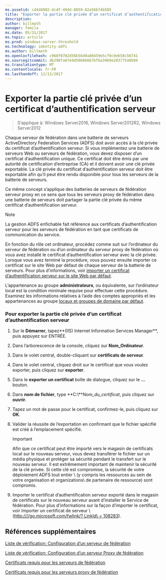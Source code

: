```yaml
---
ms.assetid: cd4d4902-dcdf-49dd-8059-82a56bf4b585
title: "Exporter la partie clé privée d’un certificat d’authentification serveur"
description: 
author: billmath
manager: femila
ms.date: 05/31/2017
ms.topic: article
ms.prod: windows-server-threshold
ms.technology: identity-adfs
ms.author: billmath
ms.openlocfilehash: c968f0702d56b56d0a80459e5cf0c9e658c56741
ms.sourcegitcommit: db290fa07e9d50686667bfba3969e20377548504
ms.translationtype: MT
ms.contentlocale: fr-FR
ms.lasthandoff: 12/12/2017
---
```

# <a name="export-the-private-key-portion-of-a-server-authentication-certificate"></a>Exporter la partie clé privée d’un certificat d’authentification serveur

>S’applique à: Windows Server2016, Windows Server2012R2, Windows Server2012

Chaque serveur de fédération dans une batterie de serveurs ActiveDirectory Federation Services \(ADFS\) doit avoir accès à la clé privée du certificat d’authentification serveur. Si vous implémentez une batterie de serveurs Web ou serveurs de fédération, vous devez disposer d’un certificat d’authentification unique. Ce certificat doit être émis par une autorité de certification d’entreprise \(CA\) et il doivent avoir une clé privée exportable. La clé privée du certificat d’authentification serveur doit être exportable afin qu’il peut être rendu disponible pour tous les serveurs de la batterie de serveurs.  
  
Ce même concept s’applique des batteries de serveurs de fédération serveur proxy en ce sens que tous les serveurs proxy de fédération dans une batterie de serveurs doit partager la partie clé privée du même certificat d’authentification serveur.  
  
> [!NOTE]  
> La gestion ADFS enfichable fait référence aux certificats d’authentification serveur pour les serveurs de fédération en tant que certificats de communication du service.  
  
En fonction du rôle cet ordinateur, procédez comme suit sur l’ordinateur du serveur de fédération ou d’un ordinateur du serveur proxy de fédération où vous avez installé le certificat d’authentification serveur avec la clé privée. Lorsque vous avez terminé la procédure, vous pouvez ensuite importer ce certificat sur le site Web par défaut de chaque serveur de la batterie de serveurs. Pour plus d’informations, voir [importer un certificat d’authentification serveur sur le site Web par défaut](Import-a-Server-Authentication-Certificate-to-the-Default-Web-Site.md).  
  
L’appartenance au groupe **administrateurs**, ou équivalente, sur l’ordinateur local est la condition minimale requise pour effectuer cette procédure.  Examinez les informations relatives à l’aide des comptes appropriés et les appartenances au groupe [locaux et groupes de domaine par défaut](https://go.microsoft.com/fwlink/?LinkId=83477).   
  
### <a name="to-export-the-private-key-portion-of-a-server-authentication-certificate"></a>Pour exporter la partie clé privée d’un certificat d’authentification serveur  
  
1.  Sur le **Démarrer**, tapez**\(IIS\) Internet Information Services Manager**, puis appuyez sur ENTRÉE.  
  
2.  Dans l’arborescence de la console, cliquez sur **Nom_Ordinateur**.  
  
3.  Dans le volet central, double-cliquant sur **certificats de serveur**.  
  
4.  Dans le volet central, cliquez droit sur le certificat que vous voulez exporter, puis cliquez sur **exporter**.  
  
5.  Dans le **exporter un certificat** boîte de dialogue, cliquez sur le **...** bouton.  
  
6.  Dans **nom de fichier**, type **C:\\***Nom_du_certificat*, puis cliquez sur **ouvrir**.  
  
7.  Tapez un mot de passe pour le certificat, confirmez-le, puis cliquez sur **OK**.  
  
8.  Valider la réussite de l’exportation en confirmant que le fichier spécifié est créé à l’emplacement spécifié.  
  
    > [!IMPORTANT]  
    > Afin que ce certificat peut être importé vers le magasin de certificats local sur le nouveau serveur, vous devez transférer le fichier sur un média physique et protéger sa sécurité pendant le transfert sur le nouveau serveur. Il est extrêmement important de maintenir la sécurité de la clé privée. Si cette clé est compromise, la sécurité de votre déploiement ADFS tout entier \ (y compris les ressources au sein de votre organisation et organizations\ de partenaire de ressource) sont compromis.  
  
9. Importer le certificat d’authentification serveur exporté dans le magasin de certificats sur le nouveau serveur avant d’installer le Service de fédération. Pour plus d’informations sur la façon d’importer le certificat, voir Importer un certificat de serveur \ ([http:///\/go.microsoft.com\/fwlink\/? LinkId\ = 108283](https://go.microsoft.com/fwlink/?LinkId=108283)\).  
  
## <a name="additional-references"></a>Références supplémentaires  
[Liste de vérification: Configuration d’un serveur de fédération](Checklist--Setting-Up-a-Federation-Server.md)  
  
[Liste de vérification: Configuration d’un serveur Proxy de fédération](Checklist--Setting-Up-a-Federation-Server-Proxy.md)  
  
[Certificats requis pour les serveurs de fédération](https://technet.microsoft.com/library/dd807040.aspx)  
  
[Certificats requis pour les serveurs proxy de fédération](https://technet.microsoft.com/library/dd807054.aspx)  
  

